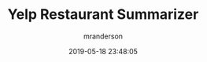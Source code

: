 ---
date: 2019-05-18 23:48:05
layout: post
title: Yelp Restaurant Summarizer
image: assets/img/reports/summarizer.jpg
page_url: https://welp-restaurants.streamlit.app/
category: NLP
tags:
  - Web App
  - Geocoding
author: mranderson
paginate: true
---